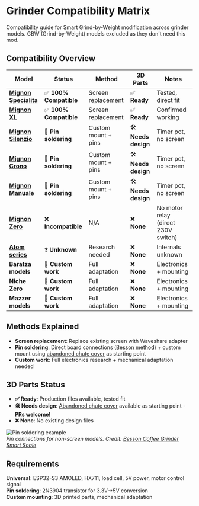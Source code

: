 # Grinder Compatibility Matrix

Compatibility guide for Smart Grind-by-Weight modification across grinder models. GBW (Grind-by-Weight) models excluded as they don't need this mod.

## Compatibility Overview

| Model | Status | Method | 3D Parts | Notes |
|-------|--------|--------|----------|--------|
| [**Mignon Specialita**](https://www.eureka.co.it/en/products/eureka+1920/mignon+grinders/silent+range/20.aspx) | ✅ **100% Compatible** | Screen replacement | ✅ **Ready** | Tested, direct fit |
| [**Mignon XL**](https://www.eureka.co.it/en/products/eureka+oro/prosumer+grinders/prosumer/40.aspx) | ✅ **100% Compatible** | Screen replacement | ✅ **Ready** | Confirmed working |
| [**Mignon Silenzio**](https://www.eureka.co.it/en/products/eureka+1920/mignon+grinders/silent+range/19.aspx) | 🔧 **Pin soldering** | Custom mount + pins | 🛠️ **Needs design** | Timer pot, no screen |
| [**Mignon Crono**](https://www.eureka.co.it/en/products/eureka+1920/mignon+grinders/filter+range/26.aspx) | 🔧 **Pin soldering** | Custom mount + pins | 🛠️ **Needs design** | Timer pot, no screen |
| [**Mignon Manuale**](https://www.eureka.co.it/en/products/eureka+1920/mignon+grinders/evolution+range/27.aspx) | 🔧 **Pin soldering** | Custom mount + pins | 🛠️ **Needs design** | Timer pot, no screen |
| [**Mignon Zero**](https://www.eureka.co.it/en/products/eureka+1920/mignon+grinders/zero+range/74.aspx) | ❌ **Incompatible** | N/A | ❌ **None** | No motor relay (direct 230V switch) |
| [**Atom series**](https://www.eureka.co.it/en/products/eureka+1920/commercial+grinders/atom+range/8.aspx) | ❓ **Unknown** | Research needed | ❌ **None** | Internals unknown |
| **Baratza models** | 🔧 **Custom work** | Full adaptation | ❌ **None** | Electronics + mounting |
| **Niche Zero** | 🔧 **Custom work** | Full adaptation | ❌ **None** | Electronics + mounting |
| **Mazzer models** | 🔧 **Custom work** | Full adaptation | ❌ **None** | Electronics + mounting |

## Methods Explained

- **Screen replacement**: Replace existing screen with Waveshare adapter
- **Pin soldering**: Direct board connections ([Besson method](https://besson.co/projects/coffee-grinder-smart-scale)) + custom mount using [abandoned chute cover](3d_files/chute%20cover/) as starting point
- **Custom work**: Full electronics research + mechanical adaptation needed

## 3D Parts Status

- **✅ Ready**: Production files available, tested fit
- **🛠️ Needs design**: [Abandoned chute cover](3d_files/chute%20cover/) available as starting point - **PRs welcome!**
- **❌ None**: No existing design files

![Pin soldering example](https://besson.co/_next/image?url=%2F_next%2Fstatic%2Fmedia%2Fgrinder-pins.ad081f28.jpg&w=3840&q=75)  
*Pin connections for non-screen models. Credit: [Besson Coffee Grinder Smart Scale](https://besson.co/projects/coffee-grinder-smart-scale)*

## Requirements

**Universal**: ESP32-S3 AMOLED, HX711, load cell, 5V power, motor control signal  
**Pin soldering**: 2N3904 transistor for 3.3V→5V conversion  
**Custom mounting**: 3D printed parts, mechanical adaptation